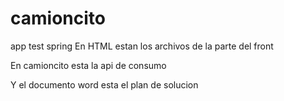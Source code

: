 # camioncito
app test spring
En HTML estan los archivos de la parte del front

En camioncito esta la api de consumo

Y el documento word esta el plan de solucion
